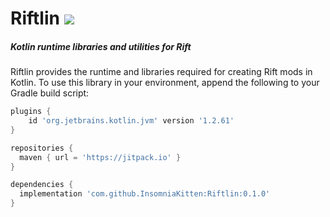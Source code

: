 # Riftlin [![](https://jitpack.io/v/InsomniaKitten/Riftlin.svg)](https://jitpack.io/#InsomniaKitten/Riftlin)
##### Kotlin runtime libraries and utilities for Rift

Riftlin provides the runtime and libraries required for creating Rift mods in Kotlin.
To use this library in your environment, append the following to your Gradle build script:

```groovy
plugins {
    id 'org.jetbrains.kotlin.jvm' version '1.2.61'
}

repositories {
  maven { url = 'https://jitpack.io' }
}

dependencies {
  implementation 'com.github.InsomniaKitten:Riftlin:0.1.0'
}
```
